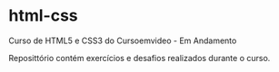 # html-css
 Curso de HTML5 e CSS3 do Cursoemvideo - Em Andamento

Reposittório contém exercícios e desafios realizados durante o curso.


